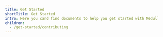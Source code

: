 ```yaml
---
title: Get Started
shortTitle: Get Started
intro: Here you cand find documents to help you get started with Medulla.
children:
  - /get-started/contributing
---
```


